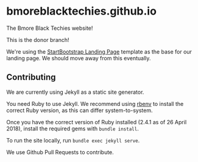 # bmoreblacktechies.github.io
The Bmore Black Techies website!


This is the donor branch!

We're using the [StartBootstrap Landing Page](https://github.com/BlackrockDigital/startbootstrap-landing-page)
template as the base for our landing page. We should move away from this eventually.

## Contributing
We are currently using Jekyll as a static site generator.

You need Ruby to use Jekyll. We recommend using
[rbenv](https://github.com/rbenv/rbenv.git) to install the correct Ruby
version, as this can differ system-to-system.

Once you have the correct version of Ruby installed (2.4.1 as of 26 April 2018),
install the required gems with `bundle install`.

To run the site locally, run `bundle exec jekyll serve`.

We use Github Pull Requests to contribute.

